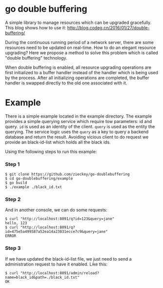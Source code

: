 # go double buffering

A simple library to manage resources which can be upgraded gracefully. This blog shows how to use it: http://blog.codeg.cn/2016/01/27/double-buffering/


During the continuous running period of a network server, there are some resources need to be updated on real-time. 
How to do an elegant resource upgrading? Here we propose a method to solve this problem which is called "double buffering" technology.

When double buffering is enabled, all resource upgrading operations are first initialized to a buffer handler instead of the handler 
which is being used by the process. After all initializing operations are completed, the buffer handler is swapped directly to the old one associated with it.

# Example

There is a simple example located in the example directory. The example provides a simple querying service which require tow parameters: id and query.
`id` is used as an identity of the client. `query` is used as the entity the querying. 
The service logic uses the `query` as a key to query a backend database and return the result.
Avoiding vicious client to do request we provide an black-id-list which holds all the black ids.

Using the following steps to run this example:

### Step 1

```shell
$ git clone https://github.com/zieckey/go-doublebuffering
$ cd go-doublebuffering/example
$ go build
$ ./example ./black_id.txt
```

### Step 2

And in another console, we can do some requests:

```shell
$ curl "http://localhost:8091/q?id=123&query=jane"
hello, 123
$ curl "http://localhost:8091/q?id=475e5a499587a52ea14a23031ecce7c9&query=jane"
ERROR
```

### Step 3

If we have updated the black-id-list file, we just need to send a administration request to have it enabled. Like this:

```shell
$ curl "http://localhost:8091/admin/reload?name=black_id&path=./black_id.txt"
OK
```



